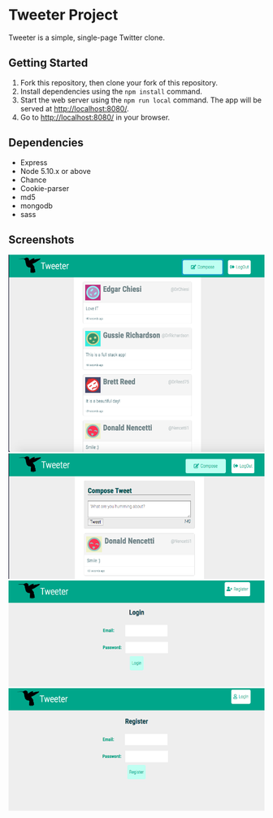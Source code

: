 # Tweeter Project

Tweeter is a simple, single-page Twitter clone.

## Getting Started

1. Fork this repository, then clone your fork of this repository.
2. Install dependencies using the `npm install` command.
3. Start the web server using the `npm run local` command. The app will be served at <http://localhost:8080/>.
4. Go to <http://localhost:8080/> in your browser.

## Dependencies

- Express
- Node 5.10.x or above
- Chance
- Cookie-parser
- md5
- mongodb
- sass

## Screenshots

!["Screenshot of tweets"](https://github.com/gizemocak/tweeter/blob/master/docs/Tweets.png?raw=true)
!["Screenshot of new tweet"](https://github.com/gizemocak/tweeter/blob/master/docs/new-tweet.ong.png?raw=true)
!["Screenshot of login Page"](https://github.com/gizemocak/tweeter/blob/master/docs/login-form.png?raw=true)
!["Screenshot of registration Page"](https://github.com/gizemocak/tweeter/blob/master/docs/register-form.png?raw=true)
